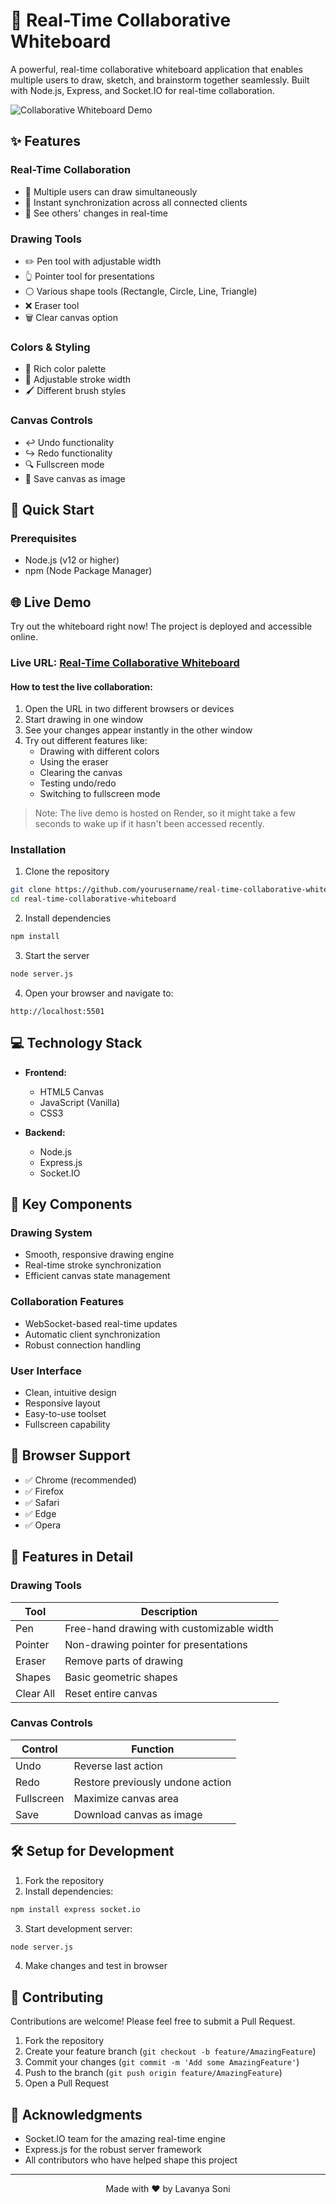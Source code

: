 # 🎨 Real-Time Collaborative Whiteboard

A powerful, real-time collaborative whiteboard application that enables multiple users to draw, sketch, and brainstorm together seamlessly. Built with Node.js, Express, and Socket.IO for real-time collaboration.

![Collaborative Whiteboard Demo](assets/others/main.png)

## ✨ Features

### Real-Time Collaboration
- 🤝 Multiple users can draw simultaneously
- 🔄 Instant synchronization across all connected clients
- 👥 See others' changes in real-time

### Drawing Tools
- ✏️ Pen tool with adjustable width
- 👆 Pointer tool for presentations
- ⚪ Various shape tools (Rectangle, Circle, Line, Triangle)
- ❌ Eraser tool
- 🗑️ Clear canvas option

### Colors & Styling
- 🎨 Rich color palette
- 📏 Adjustable stroke width
- 🖌️ Different brush styles

### Canvas Controls
- ↩️ Undo functionality
- ↪️ Redo functionality
- 🔍 Fullscreen mode
- 💾 Save canvas as image

## 🚀 Quick Start

### Prerequisites
- Node.js (v12 or higher)
- npm (Node Package Manager)

## 🌐 Live Demo

Try out the whiteboard right now! The project is deployed and accessible online.

### Live URL: [Real-Time Collaborative Whiteboard](https://real-time-collaboration-whiteboard.onrender.com)

#### How to test the live collaboration:
1. Open the URL in two different browsers or devices
2. Start drawing in one window
3. See your changes appear instantly in the other window
4. Try out different features like:
   - Drawing with different colors
   - Using the eraser
   - Clearing the canvas
   - Testing undo/redo
   - Switching to fullscreen mode

> Note: The live demo is hosted on Render, so it might take a few seconds to wake up if it hasn't been accessed recently.

### Installation

1. Clone the repository
```bash
git clone https://github.com/yourusername/real-time-collaborative-whiteboard.git
cd real-time-collaborative-whiteboard
```

2. Install dependencies
```bash
npm install
```

3. Start the server
```bash
node server.js
```

4. Open your browser and navigate to:
```
http://localhost:5501
```

## 💻 Technology Stack

- **Frontend:**
  - HTML5 Canvas
  - JavaScript (Vanilla)
  - CSS3

- **Backend:**
  - Node.js
  - Express.js
  - Socket.IO

## 🎯 Key Components

### Drawing System
- Smooth, responsive drawing engine
- Real-time stroke synchronization
- Efficient canvas state management

### Collaboration Features
- WebSocket-based real-time updates
- Automatic client synchronization
- Robust connection handling

### User Interface
- Clean, intuitive design
- Responsive layout
- Easy-to-use toolset
- Fullscreen capability

## 📱 Browser Support

- ✅ Chrome (recommended)
- ✅ Firefox
- ✅ Safari
- ✅ Edge
- ✅ Opera

## 🎉 Features in Detail

### Drawing Tools
| Tool | Description |
|------|-------------|
| Pen | Free-hand drawing with customizable width |
| Pointer | Non-drawing pointer for presentations |
| Eraser | Remove parts of drawing |
| Shapes | Basic geometric shapes |
| Clear All | Reset entire canvas |

### Canvas Controls
| Control | Function |
|---------|----------|
| Undo | Reverse last action |
| Redo | Restore previously undone action |
| Fullscreen | Maximize canvas area |
| Save | Download canvas as image |

## 🛠️ Setup for Development

1. Fork the repository
2. Install dependencies:
```bash
npm install express socket.io
```
3. Start development server:
```bash
node server.js
```
4. Make changes and test in browser

## 🤝 Contributing

Contributions are welcome! Please feel free to submit a Pull Request.

1. Fork the repository
2. Create your feature branch (`git checkout -b feature/AmazingFeature`)
3. Commit your changes (`git commit -m 'Add some AmazingFeature'`)
4. Push to the branch (`git push origin feature/AmazingFeature`)
5. Open a Pull Request

## 🙏 Acknowledgments

- Socket.IO team for the amazing real-time engine
- Express.js for the robust server framework
- All contributors who have helped shape this project

---

<div align="center">
Made with ❤️ by Lavanya Soni
</div>

